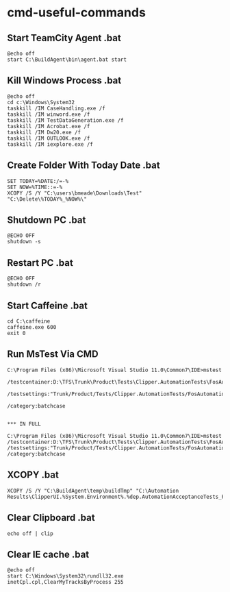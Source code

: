 # cmd-useful-commands

## Start TeamCity Agent .bat
```
@echo off
start C:\BuildAgent\bin\agent.bat start
```

## Kill Windows Process .bat
```
@echo off
cd c:\Windows\System32
taskkill /IM CaseHandling.exe /f
taskkill /IM winword.exe /f
taskkill /IM TestDataGeneration.exe /f
taskkill /IM Acrobat.exe /f
taskkill /IM Dw20.exe /f
taskkill /IM OUTLOOK.exe /f
taskkill /IM iexplore.exe /f
```

## Create Folder With Today Date .bat
```
SET TODAY=%DATE:/=-%
SET NOW=%TIME::=-%
XCOPY /S /Y "C:\users\bmeade\Downloads\Test" "C:\Delete\%TODAY%_%NOW%\"
```

## Shutdown PC .bat
```
@ECHO OFF
shutdown -s
```

## Restart PC .bat
```
@ECHO OFF
shutdown /r
```

## Start Caffeine .bat
```
cd C:\caffeine
caffeine.exe 600
exit 0
```

## Run MsTest Via CMD
```
C:\Program Files (x86)\Microsoft Visual Studio 11.0\Common7\IDE>mstest

/testcontainer:D:\TFS\Trunk\Product\Tests\Clipper.AutomationTests\FosAutomation\FosAutomation\bin\Release\FosAutomation.dll

/testsettings:"Trunk/Product/Tests/Clipper.AutomationTests/FosAutomation/local.testsettings" 

/category:batchcase


*** IN FULL

C:\Program Files (x86)\Microsoft Visual Studio 11.0\Common7\IDE>mstest /testcontainer:D:\TFS\Trunk\Product\Tests\Clipper.AutomationTests\FosAutomation\FosAutomation\bin\Release\FosAutomation.dll 
/testsettings:"Trunk/Product/Tests/Clipper.AutomationTests/FosAutomation/local.testsettings" /category:batchcase
```

## XCOPY .bat
```
XCOPY /S /Y "C:\BuildAgent\temp\buildTmp" "C:\Automation Results\ClipperUI.%System.Environment%.%dep.AutomationAcceptanceTests_FosAutomationContinuousIntegration.build.number%.%build.counter%\"
```

## Clear Clipboard .bat
```
echo off | clip
```

## Clear IE cache .bat
```
@echo off
start C:\Windows\System32\rundll32.exe inetCpl.cpl,ClearMyTracksByProcess 255
```
